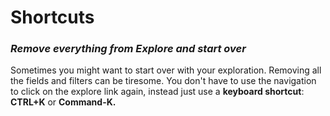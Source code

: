 # Shortcuts

### _Remove everything from Explore and start over_

Sometimes you might want to start over with your exploration. Removing all the fields and filters can be tiresome. You don't have to use the navigation to click on the explore link again, instead just use a **keyboard shortcut**: **CTRL+K** or **Command-K.**
